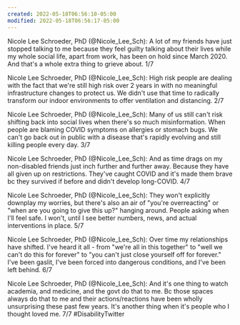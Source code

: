 ```yaml
---
created: 2022-05-18T06:56:10-05:00
modified: 2022-05-18T06:56:17-05:00
---
```


Nicole Lee Schroeder, PhD (@Nicole_Lee_Sch): A lot of my friends have just stopped talking to me because they feel guilty talking about their lives while my whole social life, apart from work, has been on hold since March 2020. And that's a whole extra thing to grieve about. 1/7

Nicole Lee Schroeder, PhD (@Nicole_Lee_Sch): High risk people are dealing with the fact that we're still high risk over 2 years in with no meaningful infrastructure changes to protect us. We didn't use that time to radically transform our indoor environments to offer ventilation and distancing. 2/7

Nicole Lee Schroeder, PhD (@Nicole_Lee_Sch): Many of us still can't risk shifting back into social lives when there's so much misinformation. When people are blaming COVID symptoms on allergies or stomach bugs. We can't go back out in public with a disease that's rapidly evolving and still killing people every day. 3/7

Nicole Lee Schroeder, PhD (@Nicole_Lee_Sch): And as time drags on my non-disabled friends just inch further and further away. Because they have all given up on restrictions. They've caught COVID and it's made them brave bc they survived if before and didn't develop long-COVID. 4/7

Nicole Lee Schroeder, PhD (@Nicole_Lee_Sch): They won't explicitly downplay my worries, but there's also an air of "you're overreacting" or "when are you going to give this up?" hanging around. People asking when I'll feel safe. I won't, until I see better numbers, news, and actual interventions in place. 5/7

Nicole Lee Schroeder, PhD (@Nicole_Lee_Sch): Over time my relationships have shifted. I've heard it all - from "we're all in this together" to "well we can't do this for forever" to "you can't just close yourself off for forever." I've been gaslit, I've been forced into dangerous conditions, and I've been left behind. 6/7

Nicole Lee Schroeder, PhD (@Nicole_Lee_Sch): And it's one thing to watch academia, and medicine, and the govt do that to me. Bc those spaces always do that to me and their actions/reactions have been wholly unsurprising these past few years. It's another thing when it's people who I thought loved me. 7/7 #DisabilityTwitter
